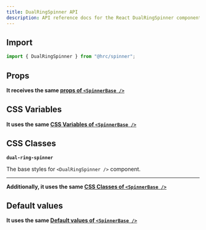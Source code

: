 ```yaml
---
title: DualRingSpinner API
description: API reference docs for the React DualRingSpinner component
---
```


## Import

```js
import { DualRingSpinner } from "@hrc/spinner";
```

## Props

**It receives the same [props of `<SpinnerBase />`](../spinner-base#props)**

## CSS Variables

**It uses the same [CSS Variables of `<SpinnerBase
/>`](../spinner-base#css-variables)**

## CSS Classes

**`dual-ring-spinner`**

The base styles for `<DualRingSpinner />` component.

---

**Additionally, it uses the same [CSS Classes of `<SpinnerBase
/>`](../spinner-base#css-classes)**

## Default values

**It uses the same [Default values of `<SpinnerBase
/>`](../spinner-base#default-values)**
